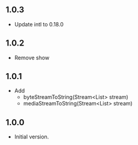 ## 1.0.3
- Update intl to 0.18.0
## 1.0.2
- Remove show
## 1.0.1
- Add
  - byteStreamToString(Stream<List<int>> stream)
  - mediaStreamToString(Stream<List<int>> stream)
## 1.0.0
- Initial version.
